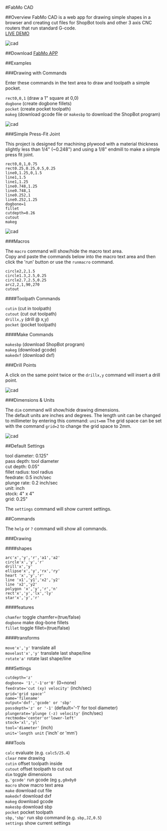 #FabMo CAD

##Overview
FabMo CAD is a web app for drawing simple shapes in a browser and creating cut files for ShopBot tools and other 3 axis CNC routers that run standard G-code.   
[LIVE DEMO](http://gofabmo.org/fabmo-cad-app)  

![cad](https://raw.github.com/FabMo/fabmo-cad-app/master/img/crab_cad.png)

##Download
[FabMo APP](https://github.com/FabMo/fabmo-cad-app/releases/download/v0.1.5/CAD_v0.1.5.fma)

##Examples

###Drawing with Commands

Enter these commands in the text area to draw and toolpath a simple pocket.


`rect0,0,1` (draw a 1" square at 0,0)  
`dogbone` (create dogbone fillets)  
`pocket` (create pocket toolpath)  
`makeg` (download gcode file or `makesbp` to download the ShopBot program)  


![cad](https://raw.github.com/FabMo/fabmo-cad-app/master/img/cad1.png)

###Simple Press-Fit Joint

This project is designed for machining plywood with a material thickness slightly less than 1/4" (~0.248") and using a 1/8" endmill to make a simple press fit joint. 

```
rect0,0,1,0.75
rect0.25,0.25,0.5,0.25
line0,1.25,0,1.5
line1,1.5
line1,1.25
line0.748,1.25
line0.748,1
line0.252,1
line0.252,1.25
dogbone=1
fillet
cutdepth=0.26
cutout
makeg
```

![cad](https://raw.github.com/FabMo/fabmo-cad-app/master/img/cad2.png)  

###Macros

The `macro` command will show/hide the macro text area.  
Copy and paste the commands below into the macro text area and then click the 'run' button or use the `runmacro` command.  

```
circle2,2,1.5
circle1.3,2.5,0.25
circle2.7,2.5,0.25
arc2,2,1,90,270
cutout
```

####Toolpath Commands

`cutin` (cut in toolpath)  
`cutout` (cut out toolpath)  
`drillx,y` (drill @ x,y)  
`pocket` (pocket toolpath)  

####Make Commands

`makesbp` (download ShopBot program)  
`makeg` (download gcode)  
`makedxf` (download dxf)  

###Drill Points

A click on the same point twice or the `drillx,y` command will insert a drill point.  

![cad](https://raw.github.com/FabMo/fabmo-cad-app/master/img/cad4.png)  

###Dimensions & Units

The `dim` command will show/hide drawing dimensions.  
The default units are inches and degrees. The length unit can be changed to millimeter by entering this command: `unit=mm`  The grid space can be set with the command `grid=2` to change the grid space to 2mm.  


![cad](https://raw.github.com/FabMo/fabmo-cad-app/master/img/cad3.png)  

##Default Settings

tool diameter: 0.125"  
pass depth: tool diameter  
cut depth: 0.05"  
fillet radius: tool radius  
feedrate: 0.5 inch/sec  
plunge rate: 0.2 inch/sec  
unit: inch  
stock: 4" x 4"  
grid: 0.25"  

The `settings` command will show current settings.  

##Commands

The `help` or `?` command will show all commands.  

###Drawing


####shapes

`arc'x','y','r','a1','a2'`  
`circle'x','y','r'`  
`drill'x','y'`  
`ellipse'x','y','rx','ry'`  
`heart 'x','y','r'`  
`line 'x1','y1','x2','y2'`   
`line 'x2','y2'`  
`polygon 'x','y','r','n'`   
`rect'x','y','lx','ly'`  
`star'x','y','r'`  

####features

`chamfer` toggle chamfer=(true/false)  
`dogbone` make dog-bone fillets  
`fillet` toggle fillet=(true/false)  

####transforms

`move'x','y'` translate all  
`movelast'x','y'` translate last shape/line  
`rotate'a'` rotate last shape/line  

###Settings

`cutdepth='z'`  
`dogbone= '1','-1'or'0'` (0=none)  
`feedrate='cut (xy) velocity'` (inch/sec)  
`grid='grid space'`'  
`name='filename'`  
`output='dxf','gcode' or 'sbp'`  
`passdepth='z' or '-1'` (default='-1' for tool diameter)  
`plungerate='plunge (-z) velocity'` (inch/sec)  
`rectmode='center'or'lower-left'`  
`stock='xl','yl'`  
`tool='diameter'` (inch)  
`unit='length unit` ('inch' or 'mm')  

###Tools

`calc` evaluate (e.g. `calc5/25.4`)  
`clear` new drawing  
`cutin` offset toolpath inside  
`cutout` offset toolpath to cut out  
`dim` toggle dimensions  
`g,'gcode'` run gcode (eg `g,g0x0y0`  
`macro` show macro text area  
`make` download cut file  
`makedxf` download dxf  
`makeg` download gcode  
`makesbp` download sbp  
`pocket` pocket toolpath  
`sbp,'sbp'` run sbp command (e.g. `sbp,JZ,0.5`)  
`settings` show current settings  

